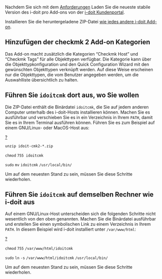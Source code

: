 Nachdem Sie sich mit dem [Anforderungen](https://kb.i-doit.com/display/de/checkmk+2%3A+Anforderungen) Laden Sie die neueste stabile Version des i-doit pro Add-ons von der [i-doit Kundenportal](https://kb.i-doit.com/display/de/Kundenportal).

Installieren Sie die heruntergeladene ZIP-Datei [wie jedes andere i-doit Add-on](https://kb.i-doit.com/display/de/i-doit+pro+Add-ons).

Hinzufügen der checkmk 2 Add-on Kategorien
------------------------------------------

Das Add-on macht zusätzlich die Kategorien “Checkmk Host” und “Checkmk Tags” für alle Objekttypen verfügbar. Die Kategorie kann über die Objekttypkonfiguration und den Quick Configuration Wizard mit den gewünschten Objekttypen verknüpft werden. Auf diese Weise erscheinen nur die Objekttypen, die vom Benutzer angegeben werden, um die Auswahlliste übersichtlich zu halten.

Führen Sie `idoitcmk` dort aus, wo Sie wollen
---------------------------------------------

Die ZIP-Datei enthält die Binärdatei `idoitcmk`, die Sie auf jedem anderen Computer unterhalb des i-doit-Hosts installieren können. Machen Sie es ausführbar und verschieben Sie es in ein Verzeichnis in Ihrem `PATH`, damit Sie es in Ihrem Terminal ausführen können. Führen Sie es zum Beispiel auf einem GNU/Linux- oder MacOS-Host aus:

[?](#)

`unzip idoit-cmk2-*.zip`

`chmod` `755 idoitcmk`

`sudo` `mv` `idoitcmk` `/usr/local/bin/`

Um auf dem neuesten Stand zu sein, müssen Sie diese Schritte wiederholen.

Führen Sie `idoitcmk` auf demselben Rechner wie i-doit aus
----------------------------------------------------------

Auf einem GNU/Linux-Host unterscheiden sich die folgenden Schritte nicht wesentlich von den oben genannten. Machen Sie die Binärdatei ausführbar und erstellen Sie einen symbolischen Link zu einem Verzeichnis in Ihrem `PATH`. In diesem Beispiel wird i-doit installiert unter `/var/www/html`:

[?](#)

`chmod` `755` `/var/www/html/idoitcmk`

`sudo` `ln` `-s` `/var/www/html/idoitcmk` `/usr/local/bin/`

Um auf dem neuesten Stand zu sein, müssen Sie diese Schritte wiederholen.